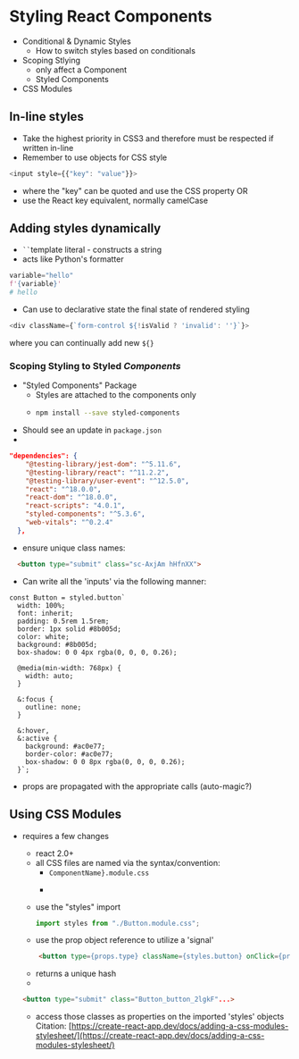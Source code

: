 # Styling React Components

* Conditional & Dynamic Styles
  * How to switch styles based on conditionals
* Scoping Stlying
  * only affect a Component
  * Styled Components
* CSS Modules

## In-line styles
* Take the highest priority in CSS3 and therefore must be respected if written in-line
* Remember to use objects for CSS style 
```javascript
<input style={{"key": "value"}}>
```
  * where the "key" can be quoted and use the CSS property OR
  * use the React key equivalent, normally camelCase

## Adding styles dynamically
* ``` `` ```template literal - constructs a string
* acts like Python's formatter
```python
variable="hello"
f'{variable}'
# hello
```

* Can use to declarative state the final state of rendered styling
```javascript
<div className={`form-control ${!isValid ? 'invalid': ''}`}>
```

where you can continually add new ```${}```

### Scoping Styling to Styled *Components*

* "Styled Components" Package
  * Styles are attached to the components only
  * ```bash
    npm install --save styled-components
    ``` 
* Should see an update in ```package.json```
* 
```json
"dependencies": {
    "@testing-library/jest-dom": "^5.11.6",
    "@testing-library/react": "^11.2.2",
    "@testing-library/user-event": "^12.5.0",
    "react": "^18.0.0",
    "react-dom": "^18.0.0",
    "react-scripts": "4.0.1",
    "styled-components": "^5.3.6",
    "web-vitals": "^0.2.4"
  },
```
  * ensure unique class names:
  ```html
    <button type="submit" class="sc-AxjAm hHfnXX">
  ```

* Can write all the 'inputs' via the following manner:
```javacript
const Button = styled.button`
  width: 100%;
  font: inherit;
  padding: 0.5rem 1.5rem;
  border: 1px solid #8b005d;
  color: white;
  background: #8b005d;
  box-shadow: 0 0 4px rgba(0, 0, 0, 0.26);

  @media(min-width: 768px) {
    width: auto;
  }

  &:focus {
    outline: none;
  }

  &:hover,
  &:active {
    background: #ac0e77;
    border-color: #ac0e77;
    box-shadow: 0 0 8px rgba(0, 0, 0, 0.26);
  }`;

```
* props are propagated with the appropriate calls
(auto-magic?)

## Using CSS Modules

* requires a few changes
  * react 2.0+
  * all CSS files are named via the syntax/convention:
    * ```ComponentName}.module.css```
    * ```Button.module.css
  * use the "styles" import 
    ```javascript
    import styles from "./Button.module.css";
    ```
  * use the prop object reference to utilize a 'signal'
  ```html
      <button type={props.type} className={styles.button} onClick={props.onClick}>
  ```
    * returns a unique hash
    * 
    ```html
    <button type="submit" class="Button_button_2lgkF"...> 
    ```

  * access those classes as properties on the imported 'styles' objects  
Citation: [https://create-react-app.dev/docs/adding-a-css-modules-stylesheet/](https://create-react-app.dev/docs/adding-a-css-modules-stylesheet/)